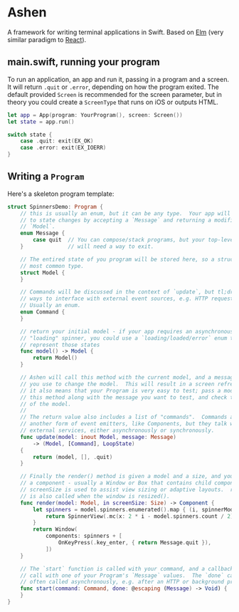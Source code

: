 # Ashen

A framework for writing terminal applications in Swift.
Based on [Elm](http://elm-lang.org) (very similar paradigm to
[React](https://facebook.github.io/react/)).

## main.swift, running your program

To run an application, an app and run it, passing in a program and a screen.  It
will return `.quit` or `.error`, depending on how the program exited.  The
default provided `Screen` is recommended for the screen parameter, but in theory
you could create a `ScreenType` that runs on iOS or outputs HTML.

```swift
let app = App(program: YourProgram(), screen: Screen())
let state = app.run()

switch state {
    case .quit: exit(EX_OK)
    case .error: exit(EX_IOERR)
}
```

## Writing a `Program`

Here's a skeleton program template:

```swift
struct SpinnersDemo: Program {
    // this is usually an enum, but it can be any type.  Your app will respond
    // to state changes by accepting a `Message` and returning a modified
    // `Model`.
    enum Message {
        case quit  // You can compose/stack programs, but your top-level program
    }              // will need a way to exit.

    // The entired state of you program will be stored here, so a struct is the
    // most common type.
    struct Model {
    }

    // Commands will be discussed in the context of `update`, but tl;dr they are
    // ways to interface with external event sources, e.g. HTTP requests.
    // Usually an enum.
    enum Command {
    }

    // return your initial model - if your app requires an asynchronous
    // "loading" spinner, you could use a `loading/loaded/error` enum to
    // represent those states
    func model() -> Model {
        return Model()
    }

    // Ashen will call this method with the current model, and a message that
    // you use to change the model.  This will result in a screen refresh, but
    // it also means that your Program is very easy to test; pass a model to
    // this method along with the message you want to test, and check the values
    // of the model.
    //
    // The return value also includes a list of "commands".  Commands are
    // another form of event emitters, like Components, but they talk with
    // external services, either asynchronously or synchronously.
    func update(model: inout Model, message: Message)
        -> (Model, [Command], LoopState)
    {
        return (model, [], .quit)
    }

    // Finally the render() method is given a model and a size, and you return
    // a component - usually a Window or Box that contains child components. The
    // screenSize is used to assist view sizing or adaptive layouts.  render()
    // is also called when the window is resized().
    func render(model: Model, in screenSize: Size) -> Component {
        let spinners = model.spinners.enumerated().map { (i, spinnerModel) in
            return SpinnerView(.mc(x: 2 * i - model.spinners.count / 2), model: spinnerModel)
        }
        return Window(
            components: spinners + [
                OnKeyPress(.key_enter, { return Message.quit }),
            ])
    }

    // The `start` function is called with your command, and a callback you can
    // call with one of your Program's `Message` values.  The `done` callback is
    // often called asynchronously, e.g. after an HTTP or background process.
    func start(command: Command, done: @escaping (Message) -> Void) {
    }
}
```
